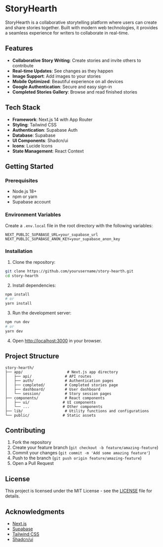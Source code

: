 # StoryHearth

StoryHearth is a collaborative storytelling platform where users can create and share stories together. Built with modern web technologies, it provides a seamless experience for writers to collaborate in real-time.

## Features

- **Collaborative Story Writing**: Create stories and invite others to contribute
- **Real-time Updates**: See changes as they happen
- **Image Support**: Add images to your stories
- **Mobile Optimized**: Beautiful experience on all devices
- **Google Authentication**: Secure and easy sign-in
- **Completed Stories Gallery**: Browse and read finished stories

## Tech Stack

- **Framework**: Next.js 14 with App Router
- **Styling**: Tailwind CSS
- **Authentication**: Supabase Auth
- **Database**: Supabase
- **UI Components**: Shadcn/ui
- **Icons**: Lucide Icons
- **State Management**: React Context

## Getting Started

### Prerequisites

- Node.js 18+
- npm or yarn
- Supabase account

### Environment Variables

Create a `.env.local` file in the root directory with the following variables:

```env
NEXT_PUBLIC_SUPABASE_URL=your_supabase_url
NEXT_PUBLIC_SUPABASE_ANON_KEY=your_supabase_anon_key
```

### Installation

1. Clone the repository:

```bash
git clone https://github.com/yourusername/story-hearth.git
cd story-hearth
```

2. Install dependencies:

```bash
npm install
# or
yarn install
```

3. Run the development server:

```bash
npm run dev
# or
yarn dev
```

4. Open [http://localhost:3000](http://localhost:3000) in your browser.

## Project Structure

```
story-hearth/
├── app/                    # Next.js app directory
│   ├── api/               # API routes
│   ├── auth/              # Authentication pages
│   ├── completed/         # Completed stories page
│   ├── dashboard/         # User dashboard
│   └── session/           # Story session pages
├── components/            # React components
│   ├── ui/               # UI components
│   └── ...               # Other components
├── lib/                   # Utility functions and configurations
└── public/               # Static assets
```

## Contributing

1. Fork the repository
2. Create your feature branch (`git checkout -b feature/amazing-feature`)
3. Commit your changes (`git commit -m 'Add some amazing feature'`)
4. Push to the branch (`git push origin feature/amazing-feature`)
5. Open a Pull Request

## License

This project is licensed under the MIT License - see the [LICENSE](LICENSE) file for details.

## Acknowledgments

- [Next.js](https://nextjs.org/)
- [Supabase](https://supabase.io/)
- [Tailwind CSS](https://tailwindcss.com/)
- [Shadcn/ui](https://ui.shadcn.com/)
